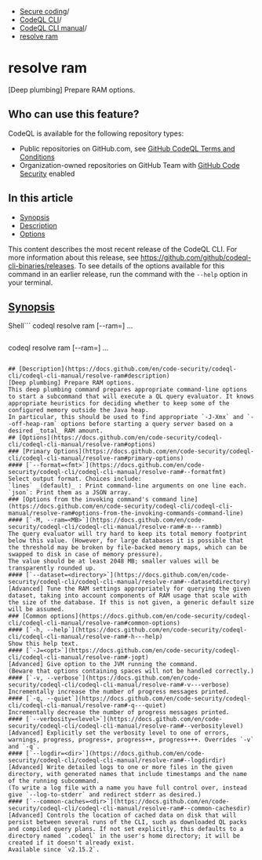   * [Secure coding](https://docs.github.com/en/code-security "Secure coding")/
  * [CodeQL CLI](https://docs.github.com/en/code-security/codeql-cli "CodeQL CLI")/
  * [CodeQL CLI manual](https://docs.github.com/en/code-security/codeql-cli/codeql-cli-manual "CodeQL CLI manual")/
  * [resolve ram](https://docs.github.com/en/code-security/codeql-cli/codeql-cli-manual/resolve-ram "resolve ram")


# resolve ram
[Deep plumbing] Prepare RAM options.
## Who can use this feature?
CodeQL is available for the following repository types:
  * Public repositories on GitHub.com, see [GitHub CodeQL Terms and Conditions](https://github.com/github/codeql-cli-binaries/blob/main/LICENSE.md)
  * Organization-owned repositories on GitHub Team with [GitHub Code Security](https://docs.github.com/en/get-started/learning-about-github/about-github-advanced-security) enabled


## In this article
  * [Synopsis](https://docs.github.com/en/code-security/codeql-cli/codeql-cli-manual/resolve-ram#synopsis)
  * [Description](https://docs.github.com/en/code-security/codeql-cli/codeql-cli-manual/resolve-ram#description)
  * [Options](https://docs.github.com/en/code-security/codeql-cli/codeql-cli-manual/resolve-ram#options)


This content describes the most recent release of the CodeQL CLI. For more information about this release, see <https://github.com/github/codeql-cli-binaries/releases>.
To see details of the options available for this command in an earlier release, run the command with the `--help` option in your terminal.
## [Synopsis](https://docs.github.com/en/code-security/codeql-cli/codeql-cli-manual/resolve-ram#synopsis)
Shell```
codeql resolve ram [--ram=<MB>] <options>...

```
```
codeql resolve ram [--ram=<MB>] <options>...

```

## [Description](https://docs.github.com/en/code-security/codeql-cli/codeql-cli-manual/resolve-ram#description)
[Deep plumbing] Prepare RAM options.
This deep plumbing command prepares appropriate command-line options to start a subcommand that will execute a QL query evaluator. It knows appropriate heuristics for deciding whether to keep some of the configured memory outside the Java heap.
In particular, this should be used to find appropriate `-J-Xmx` and `--off-heap-ram` options before starting a query server based on a desired _total_ RAM amount.
## [Options](https://docs.github.com/en/code-security/codeql-cli/codeql-cli-manual/resolve-ram#options)
### [Primary Options](https://docs.github.com/en/code-security/codeql-cli/codeql-cli-manual/resolve-ram#primary-options)
#### [`--format=<fmt>`](https://docs.github.com/en/code-security/codeql-cli/codeql-cli-manual/resolve-ram#--formatfmt)
Select output format. Choices include:
`lines` _(default)_ : Print command-line arguments on one line each.
`json`: Print them as a JSON array.
### [Options from the invoking command's command line](https://docs.github.com/en/code-security/codeql-cli/codeql-cli-manual/resolve-ram#options-from-the-invoking-commands-command-line)
#### [`-M, --ram=<MB>`](https://docs.github.com/en/code-security/codeql-cli/codeql-cli-manual/resolve-ram#-m---rammb)
The query evaluator will try hard to keep its total memory footprint below this value. (However, for large databases it is possible that the threshold may be broken by file-backed memory maps, which can be swapped to disk in case of memory pressure).
The value should be at least 2048 MB; smaller values will be transparently rounded up.
#### [`--dataset=<directory>`](https://docs.github.com/en/code-security/codeql-cli/codeql-cli-manual/resolve-ram#--datasetdirectory)
[Advanced] Tune the RAM settings appropriately for querying the given dataset, taking into account components of RAM usage that scale with the size of the database. If this is not given, a generic default size will be assumed.
### [Common options](https://docs.github.com/en/code-security/codeql-cli/codeql-cli-manual/resolve-ram#common-options)
#### [`-h, --help`](https://docs.github.com/en/code-security/codeql-cli/codeql-cli-manual/resolve-ram#-h---help)
Show this help text.
#### [`-J=<opt>`](https://docs.github.com/en/code-security/codeql-cli/codeql-cli-manual/resolve-ram#-jopt)
[Advanced] Give option to the JVM running the command.
(Beware that options containing spaces will not be handled correctly.)
#### [`-v, --verbose`](https://docs.github.com/en/code-security/codeql-cli/codeql-cli-manual/resolve-ram#-v---verbose)
Incrementally increase the number of progress messages printed.
#### [`-q, --quiet`](https://docs.github.com/en/code-security/codeql-cli/codeql-cli-manual/resolve-ram#-q---quiet)
Incrementally decrease the number of progress messages printed.
#### [`--verbosity=<level>`](https://docs.github.com/en/code-security/codeql-cli/codeql-cli-manual/resolve-ram#--verbositylevel)
[Advanced] Explicitly set the verbosity level to one of errors, warnings, progress, progress+, progress++, progress+++. Overrides `-v` and `-q`.
#### [`--logdir=<dir>`](https://docs.github.com/en/code-security/codeql-cli/codeql-cli-manual/resolve-ram#--logdirdir)
[Advanced] Write detailed logs to one or more files in the given directory, with generated names that include timestamps and the name of the running subcommand.
(To write a log file with a name you have full control over, instead give `--log-to-stderr` and redirect stderr as desired.)
#### [`--common-caches=<dir>`](https://docs.github.com/en/code-security/codeql-cli/codeql-cli-manual/resolve-ram#--common-cachesdir)
[Advanced] Controls the location of cached data on disk that will persist between several runs of the CLI, such as downloaded QL packs and compiled query plans. If not set explicitly, this defaults to a directory named `.codeql` in the user's home directory; it will be created if it doesn't already exist.
Available since `v2.15.2`.
